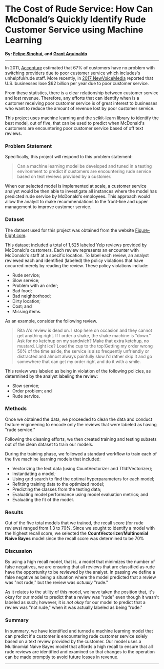 # The Cost of Rude Service:  How Can McDonald’s Quickly Identify Rude Customer Service using Machine Learning

**By: [Felipe Sinohui](https://www.linkedin.com/in/felipesinohui/), and [Grant Aguinaldo](https://www.linkedin.com/in/grantaguinaldo/)**

***

In 2011, [Accenture](https://www.accenture.com/us-en/new-applied-now) estimated that 67% of customers have no problem with switching providers due to poor customer service which includes's unhelpful/rude staff.  More recently, in [2017 NewVoiceMedia](https://www.newvoicemedia.com/blog/the-62-billion-customer-service-scared-away-infographic) reported that U.S. businesses lose $62 billion per year due to poor customer service. 

From these statistics, there is a clear relationship between customer service and lost revenue.  Therefore, any efforts that can identify when is a customer receiving poor customer service is of great interest to businesses who want to reduce the amount of revenue lost by poor customer service.

This project uses machine learning and the scikit-learn library to identify the best model, out of five, that can be used to predict when McDonald's customers are encountering poor customer service based of off text reviews.  

### Problem Statement

Specifically, this project will respond to this problem statement:

>Can a machine learning model be developed and tuned in a testing environment to predict if customers are encountering rude service based on text reviews provided by a customer.  

When our selected model is implemented at scale, a customer service analyst would be then able to investigate all instances where the model has predicted rude service by McDonald's employees.  This approach would allow the analyst to make recommendations to the front-line and upper management to improve customer service.

### Dataset

The dataset used for this project was obtained from the website [Figure-Eight.com](https://www.figure-eight.com/wp-content/uploads/2016/03/McDonalds-Yelp-Sentiment-DFE.csv).  

This dataset included a total of 1,525 labeled Yelp reviews provided by McDonald's customers.  Each review represents an encounter with McDonald's staff at a specific location.  To label each review, an analyst reviewed each and identified (labeled) the policy violations that have occurred merely by reading the review.  These policy violations include: 

* Rude service; 
* Slow service; 
* Problem with an order; 
* Bad food;
* Bad neighborhood; 
* Dirty location;
* Cost; and 
* Missing items. 

As an example, consider the following review.

>Rita A's review is dead on. I stop here on occasion and they cannot get anything right. If I order a shake, the shake machine is "down." Ask for no ketchup on my sandwich? Make that extra ketchup, no mustard. Light ice? Load the cup to the top!Getting my order wrong 50% of the time aside, the service is also frequently unfriendly or distracted and almost always painfully slow.I'd rather skip it and go somewhere that can get my order right and do it with a smile.

This review was labeled as being in violation of the following policies, as determined by the analyst labeling the review:

* Slow service;
* Order problem; and
* Rude service.

### Methods

Once we obtained the data, we proceeded to clean the data and conduct feature engineering to encode only the reviews that were labeled as having "rude service." 

Following the cleaning efforts, we then created training and testing subsets out of the clean dataset to train our models.  

During the training phase, we followed a standard workflow to train each of the five machine learning models that included: 

* Vectorizing the text data (using CountVectorizer and TfIdfVectorizer);
* Instantiating a model;
* Using grid search to find the optimal hyperparameters for each model;
* Refitting training data to the optimized model;
* Predicting the classes from the testing data;
* Evaluating model performance using model evaluation metrics; and 
* Evaluating the fit of the model.

### Results

Out of the five total models that we trained, the recall score (for rude reviews) ranged from 1.3 to 70%. Since we sought to identify a model with the highest recall score, we selected the **CountVectorizer/Multinomial Naive Bayes** model since the recall score was determined to be 70%

### Discussion

By using a high recall model, that is, a model that minimizes the number of false negatives, we are ensuring that all reviews that are classified as rude have the opportunity to be reviewed by the analyst.  In passing we define a false negative as being a situation where the model predicted that a review was "not rude," but the review was *actually* "rude." 

As it relates to the utility of this model, we have taken the position that, it's okay for our model to predict that a review was "rude" even though it wasn't labeled as such; however, it is *not okay* for our model to predict that a review was "not rude," when it was actually labeled as being "rude."

### Summary

In summary, we have identified and turned a machine learning model that can predict if a customer is encountering rude customer service solely based on a text review provided by the customer. Our model uses a Multinomial Naive Bayes model that affords a high recall to ensure that all rude reviews are identified and examined so that changes to the operation can be made promptly to avoid future losses in revenue.  

***
